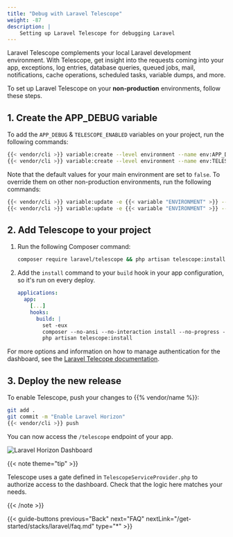 ```yaml
---
title: "Debug with Laravel Telescope"
weight: -87
description: |
    Setting up Laravel Telescope for debugging Laravel
---
```


Laravel Telescope complements your local Laravel development environment.
With Telescope, get insight into the requests coming into your app, exceptions, log entries, database queries, queued jobs, mail, notifications, cache operations, scheduled tasks, variable dumps, and more.

To set up Laravel Telescope on your **non-production** environments,
follow these steps.

## 1. Create the APP_DEBUG variable

To add the `APP_DEBUG` & `TELESCOPE_ENABLED` variables on your project, run the following commands:

```bash {location="Terminal"}
{{< vendor/cli >}} variable:create --level environment --name env:APP_DEBUG --value false
{{< vendor/cli >}} variable:create --level environment --name env:TELESCOPE_ENABLED --value false
```

Note that the default values for your main environment are set to `false`.
To override them on other non-production environments, run the following commands:

```bash {location="Terminal"}
{{< vendor/cli >}} variable:update -e {{< variable "ENVIRONMENT" >}} --value true env:APP_DEBUG
{{< vendor/cli >}} variable:update -e {{< variable "ENVIRONMENT" >}} --value true env:TELESCOPE_ENABLED
```

## 2. Add Telescope to your project

1. Run the following Composer command:

   ```bash {location="Terminal"}
   composer require laravel/telescope && php artisan telescope:install
   ```

2. Add the `install` command to your `build` hook in your app configuration,
   so it's run on every deploy.

   ```yaml {configFile="app"}
   applications:
     app:
       [...]
       hooks:
         build: |
           set -eux
           composer --no-ansi --no-interaction install --no-progress --prefer-dist --optimize-autoloader --no-dev
           php artisan telescope:install
   ```

For more options and information on how to manage authentication for the dashboard,
see the [Laravel Telecope documentation](https://laravel.com/docs/master/telescope#installation).

## 3. Deploy the new release

To enable Telescope, push your changes to {{% vendor/name %}}:

```bash {location="Terminal"}
git add .
git commit -m "Enable Laravel Horizon"
{{< vendor/cli >}} push
```

You can now access the `/telescope` endpoint of your app.

![Laravel Horizon Dashboard](/images/guides/laravel/telescope-dashboard.png "0.5")

{{< note theme="tip" >}}

Telescope uses a gate defined in `TelescopeServiceProvider.php` to authorize access to the dashboard.
Check that the logic here matches your needs.

{{< /note >}}

{{< guide-buttons previous="Back" next="FAQ" nextLink="/get-started/stacks/laravel/faq.md" type="*" >}}
